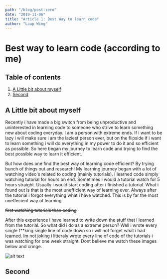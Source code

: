 ```yaml
---
path: "/blog/post-zero"
date: "2019-11-06"
title: "Article 1: Best Way to learn code"
author: "Laup Wing"
---
```


# Best way to learn code (according to me)
## Table of contents
1. [A Little bit about myself](#a-little-bit-about-myself)
1. [Second](#second)

## A Little bit about myself
Recently i have made a big switch from being unproductive and uninterested in learning code to someone who strive to learn something new about coding everyday. I am a person with extreme ends. If i want to be lazy i will make sure i am the laziest person ever, but on the flipside if i want to learn something i will do everything in my power to do it and so efficient as possible. So here began my journey to learn code and trying to find the best possible way to learn it efficient.
  
But how does one find the best way of learning code efficient? By trying bunch of things out and research! My learning journey began with a lot of watching video's related to coding (mainly tutorials). I learned code simply watching tutorial for hours on end. Sometimes i would a tutorial watch for 5 hours straight. Usually i would start coding after i finished a tutorial. What i found out is that is the most unefficient way of learning ever. Always after the tutorial i forgot everything what i have watched. This is by far the most uneffecient way of learning

~~first watching tutorials than coding~~

After this experience i have learned to write down the stuff that i learned from the tutorial. So what did i do as a extreme person? Well i wrote every single f**king single line of code down so i will not forget what i had learned. Im not joking i litteraly wrote every line of code of the tutorials i was watching for one week straight. Dont believe me watch these images below and cringe.

![alt text](http://via.placeholder.com/640x360)

## Second